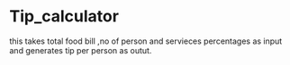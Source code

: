 # Tip_calculator

this takes total food bill ,no of person and servieces percentages as input and generates tip per person as outut.
